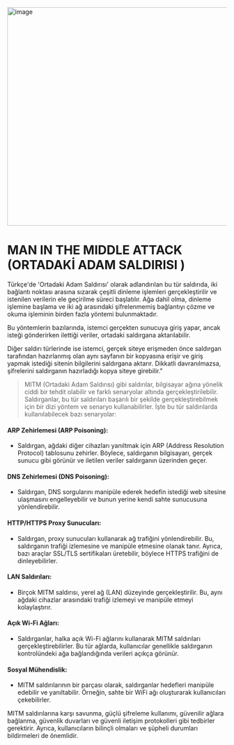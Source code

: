 
<img width="900" img height='500' alt="image" src="https://github.com/Hamza-Limon/Man-in-the-middle-attack/assets/140405710/69399011-f105-4124-ac5b-20dd47f6eaa3">

# MAN IN THE MIDDLE ATTACK (ORTADAKİ ADAM SALDIRISI )

Türkçe'de 'Ortadaki Adam Saldırısı' olarak adlandırılan bu tür saldırıda, iki bağlantı noktası arasına sızarak çeşitli dinleme işlemleri gerçekleştirilir ve istenilen verilerin ele geçirilme süreci başlatılır. Ağa dahil olma, dinleme işlemine başlama ve iki ağ arasındaki şifrelenmemiş bağlantıyı çözme ve okuma işleminin birden fazla yöntemi bulunmaktadır.

Bu yöntemlerin bazılarında, istemci gerçekten sunucuya giriş yapar, ancak isteği gönderirken ilettiği veriler, ortadaki saldırgana aktarılabilir.

Diğer saldırı türlerinde ise istemci, gerçek siteye erişmeden önce saldırgan tarafından hazırlanmış olan aynı sayfanın bir kopyasına erişir ve giriş yapmak istediği sitenin bilgilerini saldırgana aktarır. Dikkatli davranılmazsa, şifrelerini saldırganın hazırladığı kopya siteye girebilir."


> MITM (Ortadaki Adam Saldırısı) gibi saldırılar, bilgisayar ağına yönelik ciddi bir tehdit olabilir ve farklı senaryolar altında gerçekleştirilebilir. Saldırganlar, bu tür saldırıları başarılı bir şekilde gerçekleştirebilmek için bir dizi yöntem ve senaryo kullanabilirler. İşte bu tür saldırılarda kullanılabilecek bazı senaryolar:

#### ARP Zehirlemesi (ARP Poisoning):

- Saldırgan, ağdaki diğer cihazları yanıltmak için ARP (Address Resolution Protocol) tablosunu zehirler. Böylece, saldırganın bilgisayarı, gerçek sunucu gibi görünür ve iletilen veriler saldırganın üzerinden geçer.

#### DNS Zehirlemesi (DNS Poisoning):

- Saldırgan, DNS sorgularını manipüle ederek hedefin istediği web sitesine ulaşmasını engelleyebilir ve bunun yerine kendi sahte sunucusuna yönlendirebilir.

#### HTTP/HTTPS Proxy Sunucuları:

- Saldırgan, proxy sunucuları kullanarak ağ trafiğini yönlendirebilir. Bu, saldırganın trafiği izlemesine ve manipüle etmesine olanak tanır. Ayrıca, bazı araçlar SSL/TLS sertifikaları üretebilir, böylece HTTPS trafiğini de dinleyebilirler.

#### LAN Saldırıları:

- Birçok MITM saldırısı, yerel ağ (LAN) düzeyinde gerçekleştirilir. Bu, aynı ağdaki cihazlar arasındaki trafiği izlemeyi ve manipüle etmeyi kolaylaştırır.

#### Açık Wi-Fi Ağları:

- Saldırganlar, halka açık Wi-Fi ağlarını kullanarak MITM saldırıları gerçekleştirebilirler. Bu tür ağlarda, kullanıcılar genellikle saldırganın kontrolündeki ağa bağlandığında verileri açıkça görünür.

#### Sosyal Mühendislik:

- MITM saldırılarının bir parçası olarak, saldırganlar hedefleri manipüle edebilir ve yanıltabilir. Örneğin, sahte bir WiFi ağı oluşturarak kullanıcıları çekebilirler.

MITM saldırılarına karşı savunma, güçlü şifreleme kullanımı, güvenilir ağlara bağlanma, güvenlik duvarları ve güvenli iletişim protokolleri gibi tedbirler gerektirir. Ayrıca, kullanıcıların bilinçli olmaları ve şüpheli durumları bildirmeleri de önemlidir.




